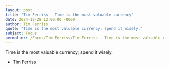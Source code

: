 ```yaml
---
layout: post
title: "Tim Ferriss - Time is the most valuable currency"
date: 2024-12-28 12:00:00 -0000
author: Tim Ferriss
quote: "Time is the most valuable currency; spend it wisely."
subject: Focus
permalink: /Focus/Tim Ferriss/Tim Ferriss - Time is the most valuable currency
---
```


Time is the most valuable currency; spend it wisely.

- Tim Ferriss
